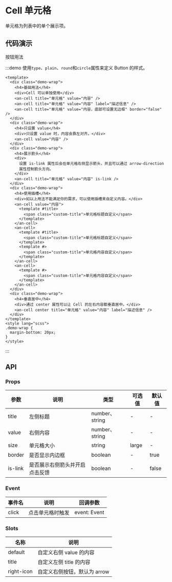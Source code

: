 # Cell 单元格

单元格为列表中的单个展示项。

## 代码演示

按钮用法

:::demo 使用`type`、`plain`、`round`和`circle`属性来定义 Button 的样式。

```vue
<template>
  <div class="demo-wrap">
    <h4>基础用法</h4>
    <div>Cell 可以单独使用</div>
    <an-cell title="单元格" value="内容" />
    <an-cell title="单元格" value="内容" label="描述信息" />
    <an-cell title="单元格" value="内容，底部可设置无边框" border="false" />
  </div>
  <div class="demo-wrap">
    <h4>只设置 value</h4>
    <div>只设置 value 时，内容会靠左对齐。</div>
    <an-cell value="内容" />
  </div>
  <div class="demo-wrap">
    <h4>展示箭头</h4>
    <div>
      设置 is-link 属性后会在单元格右侧显示箭头，并且可以通过 arrow-direction
      属性控制箭头方向。
    </div>
    <an-cell title="单元格" value="内容" is-link />
  </div>
  <div class="demo-wrap">
    <h4>使用插槽</h4>
    <div>如以上用法不能满足你的需求，可以使用插槽来自定义内容。</div>
    <an-cell value="内容">
      <template #title>
        <span class="custom-title">单元格标题自定义</span>
      </template>
    </an-cell>
    <an-cell>
      <template #title>
        <span class="custom-title">单元格标题自定义</span>
      </template>
      <template #>
        <span class="custom-title">单元格内容自定义</span>
      </template>
    </an-cell>
    <an-cell>
      <template #>
        <span class="custom-title">单元格内容自定义</span>
      </template>
    </an-cell>
  </div>
  <div class="demo-wrap">
    <h4>垂直居中</h4>
    <div>通过 center 属性可以让 Cell 的左右内容都垂直居中。</div>
    <an-cell center title="单元格" value="内容" label="描述信息" />
  </div>
</template>
<style lang="scss">
.demo-wrap {
  margin-bottom: 20px;
}
</style>
```

:::

## API

### Props

| 参数    | 说明                           | 类型           | 可选值 | 默认值 |
| ------- | ------------------------------ | -------------- | ------ | ------ |
| title   | 左侧标题                       | number、string | -      | -      |
| value   | 右侧内容                       | number、string | -      | -      |
| size    | 单元格大小                     | string         | large  | -      |
| border  | 是否显示内边框                 | boolean        | -      | true   |
| is-link | 是否展示右侧箭头并开启点击反馈 | boolean        | -      | false  |

### Event

| 事件名 | 说明             | 回调参数     |
| ------ | ---------------- | ------------ |
| click  | 点击单元格时触发 | event: Event |

### Slots

| 名称       | 说明                         |
| ---------- | ---------------------------- |
| default    | 自定义右侧 value 的内容      |
| title      | 自定义左侧 title 的内容      |
| right-icon | 自定义右侧按钮，默认为 arrow |
